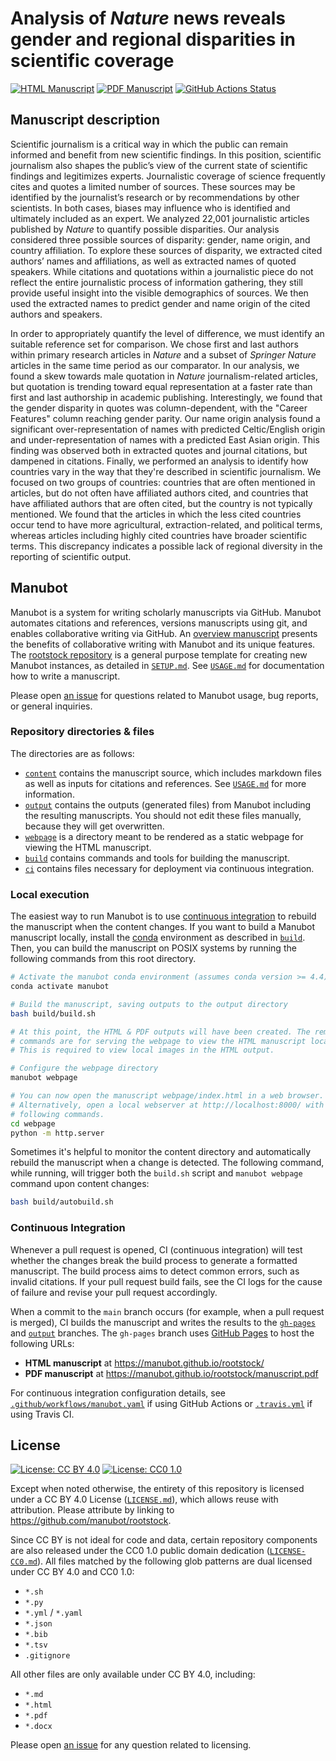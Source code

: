 # Analysis of _Nature_ news reveals gender and regional disparities in scientific coverage


<!-- usage note: edit the H1 title above to personalize the manuscript -->

[![HTML Manuscript](https://img.shields.io/badge/manuscript-HTML-blue.svg)](https://manubot.github.io/rootstock/)
[![PDF Manuscript](https://img.shields.io/badge/manuscript-PDF-blue.svg)](https://manubot.github.io/rootstock/manuscript.pdf)
[![GitHub Actions Status](https://github.com/manubot/rootstock/workflows/Manubot/badge.svg)](https://github.com/manubot/rootstock/actions)
<!-- usage note: delete CI badges above for services not used by your manuscript -->

## Manuscript description

<!-- usage note: edit this section. -->

Scientific journalism is a critical way in which the public can remain informed and benefit from new scientific findings.
In this position, scientific journalism also shapes the public’s view of the current state of scientific findings and legitimizes experts.
Journalistic coverage of science frequently cites and quotes a limited number of sources.
These sources may be identified by the journalist’s research or by recommendations by other scientists.
In both cases, biases may influence who is identified and ultimately included as an expert.
We analyzed 22,001 journalistic articles published by _Nature_ to quantify possible disparities.
Our analysis considered three possible sources of disparity: gender, name origin, and country affiliation.
To explore these sources of disparity, we extracted cited authors’ names and affiliations, as well as extracted names of quoted speakers.
While citations and quotations within a journalistic piece do not reflect the entire journalistic process of information gathering, they still provide useful insight into the visible demographics of sources.
We then used the extracted names to predict gender and name origin of the cited authors and speakers. <!-- maybe add caveat here -->

In order to appropriately quantify the level of difference, we must identify an suitable reference set for comparison.
We chose first and last authors within primary research articles in _Nature_ and a subset of _Springer Nature_ articles in the same time period as our comparator.
In our analysis, we found a skew towards male quotation in _Nature_ journalism-related articles, but quotation is trending toward equal representation at a faster rate than first and last authorship in academic publishing.
Interestingly, we found that the gender disparity in quotes was column-dependent, with the "Career Features" column reaching gender parity.
Our name origin analysis found a significant over-representation of names with predicted Celtic/English origin and under-representation of names with a predicted East Asian origin.
This finding was observed both in extracted quotes and journal citations, but dampened in citations.
Finally, we performed an analysis to identify how countries vary in the way that they're described in scientific journalism.
We focused on two groups of countries: countries that are often mentioned in articles, but do not often have affiliated authors cited, and countries that have affiliated authors that are often cited, but the country is not typically mentioned.
We found that the articles in which the less cited countries occur tend to have more agricultural, extraction-related, and political terms, whereas articles including highly cited countries have broader scientific terms.
This discrepancy indicates a possible lack of regional diversity in the reporting of scientific output.


## Manubot

<!-- usage note: do not edit this section -->

Manubot is a system for writing scholarly manuscripts via GitHub.
Manubot automates citations and references, versions manuscripts using git, and enables collaborative writing via GitHub.
An [overview manuscript](https://greenelab.github.io/meta-review/ "Open collaborative writing with Manubot") presents the benefits of collaborative writing with Manubot and its unique features.
The [rootstock repository](https://git.io/fhQH1) is a general purpose template for creating new Manubot instances, as detailed in [`SETUP.md`](SETUP.md).
See [`USAGE.md`](USAGE.md) for documentation how to write a manuscript.

Please open [an issue](https://git.io/fhQHM) for questions related to Manubot usage, bug reports, or general inquiries.

### Repository directories & files

The directories are as follows:

+ [`content`](content) contains the manuscript source, which includes markdown files as well as inputs for citations and references.
  See [`USAGE.md`](USAGE.md) for more information.
+ [`output`](output) contains the outputs (generated files) from Manubot including the resulting manuscripts.
  You should not edit these files manually, because they will get overwritten.
+ [`webpage`](webpage) is a directory meant to be rendered as a static webpage for viewing the HTML manuscript.
+ [`build`](build) contains commands and tools for building the manuscript.
+ [`ci`](ci) contains files necessary for deployment via continuous integration.

### Local execution

The easiest way to run Manubot is to use [continuous integration](#continuous-integration) to rebuild the manuscript when the content changes.
If you want to build a Manubot manuscript locally, install the [conda](https://conda.io) environment as described in [`build`](build).
Then, you can build the manuscript on POSIX systems by running the following commands from this root directory.

```sh
# Activate the manubot conda environment (assumes conda version >= 4.4)
conda activate manubot

# Build the manuscript, saving outputs to the output directory
bash build/build.sh

# At this point, the HTML & PDF outputs will have been created. The remaining
# commands are for serving the webpage to view the HTML manuscript locally.
# This is required to view local images in the HTML output.

# Configure the webpage directory
manubot webpage

# You can now open the manuscript webpage/index.html in a web browser.
# Alternatively, open a local webserver at http://localhost:8000/ with the
# following commands.
cd webpage
python -m http.server
```

Sometimes it's helpful to monitor the content directory and automatically rebuild the manuscript when a change is detected.
The following command, while running, will trigger both the `build.sh` script and `manubot webpage` command upon content changes:

```sh
bash build/autobuild.sh
```

### Continuous Integration

Whenever a pull request is opened, CI (continuous integration) will test whether the changes break the build process to generate a formatted manuscript.
The build process aims to detect common errors, such as invalid citations.
If your pull request build fails, see the CI logs for the cause of failure and revise your pull request accordingly.

When a commit to the `main` branch occurs (for example, when a pull request is merged), CI builds the manuscript and writes the results to the [`gh-pages`](https://github.com/manubot/rootstock/tree/gh-pages) and [`output`](https://github.com/manubot/rootstock/tree/output) branches.
The `gh-pages` branch uses [GitHub Pages](https://pages.github.com/) to host the following URLs:

+ **HTML manuscript** at https://manubot.github.io/rootstock/
+ **PDF manuscript** at https://manubot.github.io/rootstock/manuscript.pdf

For continuous integration configuration details, see [`.github/workflows/manubot.yaml`](.github/workflows/manubot.yaml) if using GitHub Actions or [`.travis.yml`](.travis.yml) if using Travis CI.

## License

<!--
usage note: edit this section to change the license of your manuscript or source code changes to this repository.
We encourage users to openly license their manuscripts, which is the default as specified below.
-->

[![License: CC BY 4.0](https://img.shields.io/badge/License%20All-CC%20BY%204.0-lightgrey.svg)](http://creativecommons.org/licenses/by/4.0/)
[![License: CC0 1.0](https://img.shields.io/badge/License%20Parts-CC0%201.0-lightgrey.svg)](https://creativecommons.org/publicdomain/zero/1.0/)

Except when noted otherwise, the entirety of this repository is licensed under a CC BY 4.0 License ([`LICENSE.md`](LICENSE.md)), which allows reuse with attribution.
Please attribute by linking to https://github.com/manubot/rootstock.

Since CC BY is not ideal for code and data, certain repository components are also released under the CC0 1.0 public domain dedication ([`LICENSE-CC0.md`](LICENSE-CC0.md)).
All files matched by the following glob patterns are dual licensed under CC BY 4.0 and CC0 1.0:

+ `*.sh`
+ `*.py`
+ `*.yml` / `*.yaml`
+ `*.json`
+ `*.bib`
+ `*.tsv`
+ `.gitignore`

All other files are only available under CC BY 4.0, including:

+ `*.md`
+ `*.html`
+ `*.pdf`
+ `*.docx`

Please open [an issue](https://github.com/manubot/rootstock/issues) for any question related to licensing.
